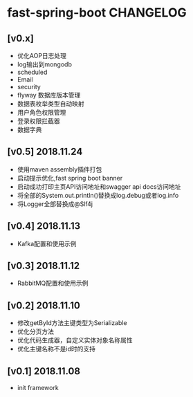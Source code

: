 # fast-spring-boot CHANGELOG

## [v0.x] 
- 优化AOP日志处理
- log输出到mongodb
- scheduled
- Email
- security
- flyway 数据库版本管理
- 数据表枚举类型自动映射
- 用户角色权限管理
- 登录权限拦截器
- 数据字典



## [v0.5] 2018.11.24
- 使用maven assembly插件打包
- 启动提示优化,fast spring boot banner
- 启动成功打印主页API访问地址和swagger api docs访问地址
- 将全部的System.out.println()替换成log.debug或者log.info
- 将Logger全部替换成@Slf4j

## [v0.4] 2018.11.13
- Kafka配置和使用示例

## [v0.3] 2018.11.12
- RabbitMQ配置和使用示例

## [v0.2] 2018.11.10
- 修改getById方法主键类型为Serializable
- 优化分页方法
- 优化代码生成器，自定义实体对象名称属性
- 优化主键名称不是id时的支持

## [v0.1] 2018.11.08
- init framework
